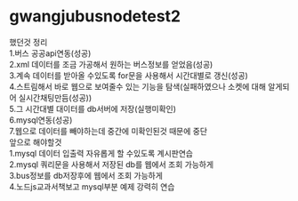 # gwangjubusnodetest2

했던것 정리  
1.버스 공공api연동(성공)  
2.xml 데이터를 조금 가공해서 원하는 버스정보를 얻었음(성공)  
3.계속 데이터를  받아올 수있도록 for문을  사용해서 시간대별로 갱신(성공)  
4.스트림해서 바로 웹으로 보여줄수 있는 기능을 탐색(실패하였으나 소켓에 대해 알게되어 실시간채팅만듬(성공))  
5.그 시간대별 대이터를  db서버에 저장(실행미확인)  
6.mysql연동(성공)  
7.웹으로 데이터를 빼야하는데 중간에 미확인된것 때문에 중단  
앞으로 해야할것  
1.mysql 데이터 입출력 자유롭게 할 수있도록 계시판연습  
2.mysql 쿼리문을 사용해서 저장된 db를 웹에서 조회 가능하게  
3.bus정보를 db저장후에 웹에서 조회 가능하게  
4.노드js교과서책보고 mysql부분 예제 강력히 연습  

